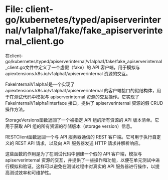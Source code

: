 # File: client-go/kubernetes/typed/apiserverinternal/v1alpha1/fake/fake_apiserverinternal_client.go

在client-go/kubernetes/typed/apiserverinternal/v1alpha1/fake/fake_apiserverinternal_client.go文件中定义了一个虚假（fake）的 API 客户端，用于模拟与 apiextensions.k8s.io/v1alpha1/apiserverinternal 资源的交互。

FakeInternalV1alpha1是一个实现了 apiextensions.k8s.io/v1alpha1/apiserverinternal 的客户端接口的假结构体，用于在测试代码中模拟与 apiserverinternal 资源的交互操作。它实现了 FakeInternalV1alpha1Interface 接口，提供了 apiserverinternal 资源的假 CRUD 操作方法。

StorageVersions函数返回了一个被指定 API 组的所有资源的 API 版本清单。它用于获取 API 组的所有资源的存储版本（storage version）信息。

RESTClient函数返回一个与 API 服务器通信的 REST 客户端。它可用于执行自定义的 REST API 请求，以及向 API 服务器发送 HTTP 请求并解析响应。

这些函数的作用是为了在测试代码中创建一个假的 API 客户端，模拟与 apiserverinternal 资源的交互，并提供了一些操作和功能，以便在单元测试中进行模拟和验证。这样可以避免在测试过程中对真实的 API 服务器进行操作，以提高测试效率和可维护性。

